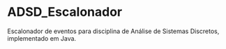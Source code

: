 # ADSD_Escalonador
Escalonador de eventos para disciplina de Análise de Sistemas Discretos, implementado em Java.
